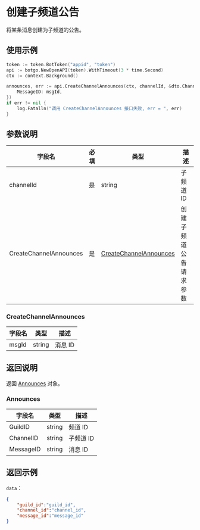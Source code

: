 # 创建子频道公告 

将某条消息创建为子频道的公告。

## 使用示例

```go
token := token.BotToken("appid", "token")
api := botgo.NewOpenAPI(token).WithTimeout(3 * time.Second)
ctx := context.Background()

announces, err := api.CreateChannelAnnounces(ctx, channelId, &dto.ChannelAnnouncesToCreate{
    MessageID: msgId,
})
if err != nil {
    log.Fatalln("调用 CreateChannelAnnounces 接口失败, err = ", err)
}
```

## 参数说明

| 字段名    | 必填 | 类型   | 描述                             |
| --------- | ---- | ------ | -------------------------------- |
| channelId   | 是   | string | 子频道 ID     |
| CreateChannelAnnounces | 是   | [CreateChannelAnnounces](#CreateChannelAnnounces) | 创建子频道公告请求参数 |


### CreateChannelAnnounces

| 字段名       | 类型   | 描述                      |
| ------------ | ------ | ------------------------- |
| msgId | string | 消息 ID  |

## 返回说明

返回 [Announces](#Announces) 对象。

### Announces

| 字段名       | 类型   | 描述                      |
| ------------ | ------ | ------------------------- |
| GuildID     | string | 频道 ID    |
| ChannelID   | string | 子频道 ID |
| MessageID | string | 消息 ID  |

## 返回示例

`data`：

```json
{
    "guild_id":"guild_id",
    "channel_id":"channel_id",
    "message_id":"message_id"
}
```
